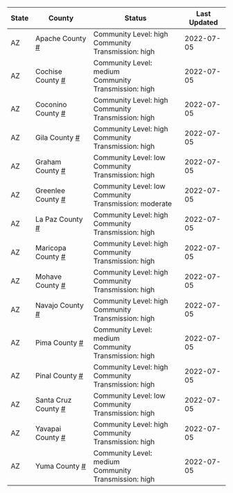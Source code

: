 State | County | Status | Last Updated
--- | --- | --- | --- 
AZ | Apache County <a href="#apache_county">#</a> | <a name="apache_county"></a>Community Level: high<br/>Community Transmission: high | 2022-07-05
AZ | Cochise County <a href="#cochise_county">#</a> | <a name="cochise_county"></a>Community Level: medium<br/>Community Transmission: high | 2022-07-05
AZ | Coconino County <a href="#coconino_county">#</a> | <a name="coconino_county"></a>Community Level: high<br/>Community Transmission: high | 2022-07-05
AZ | Gila County <a href="#gila_county">#</a> | <a name="gila_county"></a>Community Level: high<br/>Community Transmission: high | 2022-07-05
AZ | Graham County <a href="#graham_county">#</a> | <a name="graham_county"></a>Community Level: low<br/>Community Transmission: high | 2022-07-05
AZ | Greenlee County <a href="#greenlee_county">#</a> | <a name="greenlee_county"></a>Community Level: low<br/>Community Transmission: moderate | 2022-07-05
AZ | La Paz County <a href="#la_paz_county">#</a> | <a name="la_paz_county"></a>Community Level: high<br/>Community Transmission: high | 2022-07-05
AZ | Maricopa County <a href="#maricopa_county">#</a> | <a name="maricopa_county"></a>Community Level: high<br/>Community Transmission: high | 2022-07-05
AZ | Mohave County <a href="#mohave_county">#</a> | <a name="mohave_county"></a>Community Level: high<br/>Community Transmission: high | 2022-07-05
AZ | Navajo County <a href="#navajo_county">#</a> | <a name="navajo_county"></a>Community Level: high<br/>Community Transmission: high | 2022-07-05
AZ | Pima County <a href="#pima_county">#</a> | <a name="pima_county"></a>Community Level: medium<br/>Community Transmission: high | 2022-07-05
AZ | Pinal County <a href="#pinal_county">#</a> | <a name="pinal_county"></a>Community Level: high<br/>Community Transmission: high | 2022-07-05
AZ | Santa Cruz County <a href="#santa_cruz_county">#</a> | <a name="santa_cruz_county"></a>Community Level: low<br/>Community Transmission: high | 2022-07-05
AZ | Yavapai County <a href="#yavapai_county">#</a> | <a name="yavapai_county"></a>Community Level: high<br/>Community Transmission: high | 2022-07-05
AZ | Yuma County <a href="#yuma_county">#</a> | <a name="yuma_county"></a>Community Level: medium<br/>Community Transmission: high | 2022-07-05
